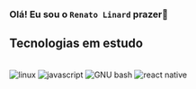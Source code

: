 ### Olá! Eu sou o <code>Renato Linard</code> prazer👋 



## Tecnologias em estudo
<div style="display: inline_block"><br>
<img alt = "linux" src ="https://img.shields.io/badge/LINUX-E34F26?style=for-the-badge&logo=linux&logoColor=white">
<img alt = "javascript" src ="https://img.shields.io/badge/JAVASCRIPT-1572B6?style=for-the-badge&logo=javascript&logoColor=white">
<img alt = "GNU bash" src ="https://img.shields.io/badge/GNU bash-323330?style=for-the-badge&logo=gnubash&logoColor=F7DF1E">
<img alt = "react native" src ="https://img.shields.io/badge/React Native-20232A?style=for-the-badge&logo=react&logoColor=61DAFB">





